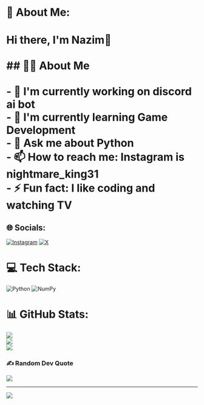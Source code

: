 # 💫 About Me:
# Hi there, I'm Nazim👋<br><br>## 👨‍💻 About Me<br><br>- 🔭 I'm currently working on discord ai bot<br>- 🌱 I'm currently learning Game Development<br>- 💬 Ask me about Python<br>- 📫 How to reach me: Instagram is nightmare_king31 <br>- ⚡ Fun fact: I like coding and  watching TV <br>


## 🌐 Socials:
[![Instagram](https://img.shields.io/badge/Instagram-%23E4405F.svg?logo=Instagram&logoColor=white)](https://instagram.com/https://www.instagram.com/nightmare_king31?igsh=Z3NiOW0xYzBtMjU1) [![X](https://img.shields.io/badge/X-black.svg?logo=X&logoColor=white)](https://x.com/https://x.com/nazim_isazade?t=y-2YbIB0aFURA167fGmf-w&s=08 ) 

# 💻 Tech Stack:
![Python](https://img.shields.io/badge/python-3670A0?style=for-the-badge&logo=python&logoColor=ffdd54) ![NumPy](https://img.shields.io/badge/numpy-%23013243.svg?style=for-the-badge&logo=numpy&logoColor=white)
# 📊 GitHub Stats:
![](https://github-readme-stats.vercel.app/api?username=BlackBrine31&theme=dark&hide_border=false&include_all_commits=false&count_private=false)<br/>
![](https://nirzak-streak-stats.vercel.app/?user=BlackBrine31&theme=dark&hide_border=false)<br/>
![](https://github-readme-stats.vercel.app/api/top-langs/?username=BlackBrine31&theme=dark&hide_border=false&include_all_commits=false&count_private=false&layout=compact)

### ✍️ Random Dev Quote
![](https://quotes-github-readme.vercel.app/api?type=horizontal&theme=radical)

---
[![](https://visitcount.itsvg.in/api?id=BlackBrine31&icon=0&color=0)](https://visitcount.itsvg.in)

<!-- Proudly created with GPRM ( https://gprm.itsvg.in ) -->
